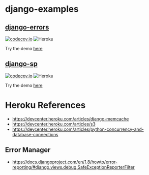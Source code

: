 # django-examples

## [**django-errors**][django-errors]
[![codecov.io](https://codecov.io/github/DLRSP/example/coverage.svg?branch=django-errors)](https://codecov.io/github/DLRSP/example?branch=django-errors)
![Heroku](https://pyheroku-badge.herokuapp.com/?app=django-errors)

Try the demo [here](https://django-errors.herokuapp.com/)

## [**django-sp**][django-sp]
[![codecov.io](https://codecov.io/github/DLRSP/example/coverage.svg?branch=django-sp)](https://codecov.io/github/DLRSP/example?branch=django-sp)
![Heroku](https://pyheroku-badge.herokuapp.com/?app=django-sp)

Try the demo [here](https://django-sp.herokuapp.com/)

# Heroku References
- https://devcenter.heroku.com/articles/django-memcache
- https://devcenter.heroku.com/articles/s3
- https://devcenter.heroku.com/articles/python-concurrency-and-database-connections

[django-errors]: https://github.com/DLRSP/django-errors
[django-sp]: https://github.com/DLRSP/django-sp

## Error Manager
- https://docs.djangoproject.com/en/1.8/howto/error-reporting/#django.views.debug.SafeExceptionReporterFilter
